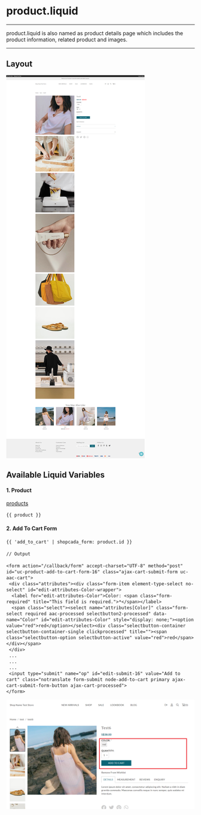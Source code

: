 # product.liquid

---

product.liquid is also named as product details page which includes the product information, related product and images.

---

## Layout

![Product](<../../assets/images/documents/image (63).png>)

## Available Liquid Variables

#### 1. Product

[products](liquid/variables/products.md)

```
{{ product }}
```

#### 2. Add To Cart Form

```
{{ 'add_to_cart' | shopcada_form: product.id }}

// Output

<form action="/callback/form" accept-charset="UTF-8" method="post" id="uc-product-add-to-cart-form-16" class="ajax-cart-submit-form uc-aac-cart">
 <div class="attributes"><div class="form-item element-type-select no-select" id="edit-attributes-Color-wrapper">
  <label for="edit-attributes-Color">Color: <span class="form-required" title="This field is required.">*</span></label>
  <span class="select"><select name="attributes[Color]" class="form-select required aac-processed selectbutton2-processed" data-name="Color" id="edit-attributes-Color" style="display: none;"><option value="red">red</option></select><div class="selectbutton-container selectbutton-container-single clickprocessed" title=""><span class="selectbutton-option selectbutton-active" value="red">red</span></div></span>
 </div>
 ...
 ...
 ...
 <input type="submit" name="op" id="edit-submit-16" value="Add to cart" class="notranslate form-submit node-add-to-cart primary ajax-cart-submit-form-button ajax-cart-processed">
</form>
```

![Add To Cart Form](../../assets/images/documents/addtocartform.png)

